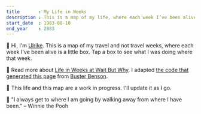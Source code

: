```yaml
---
title       : My Life in Weeks
description : This is a map of my life, where each week I’ve been alive is a little box.
start_date  : 1983-08-10
end_year    : 2083
---
```


👋 Hi, I'm [Ulrike](https://ulrikedetective.github.io/UlrikeHerold/). This is a map of my travel and not travel weeks, where each week I've been alive is a little box. Tap a box to see what I was doing where that week.

📍 Read more about [Life in Weeks at Wait But Why](https://waitbutwhy.com/2014/05/life-weeks.html). I adapted [the code that generated this page](https://github.com/ginatrapani/life-in-weeks) from [Buster Benson](https://busterbenson.com/life-in-weeks).

🌱 This life and this map are a work in progress. I'll update it as I go.

🍯 "I always get to where I am going by walking away from where I have been." – Winnie the Pooh
